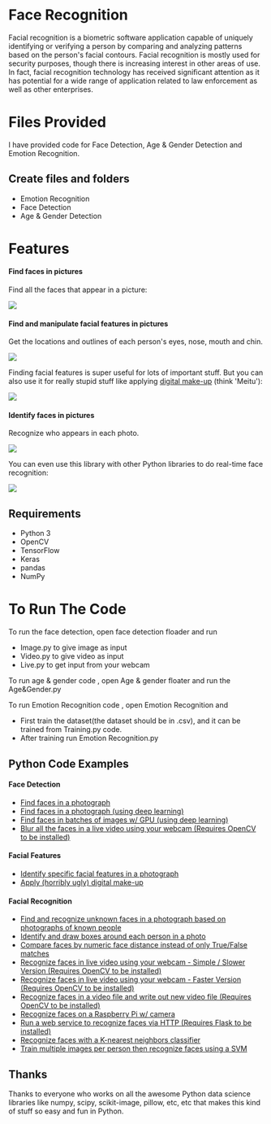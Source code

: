 ﻿#  Face Recognition

Facial recognition is a biometric software application capable of uniquely identifying or verifying a person by comparing and analyzing patterns based on the person's facial contours. Facial recognition is mostly used for security purposes, though there is increasing interest in other areas of use. In fact, facial recognition technology has received significant attention as it has potential for a wide range of application related to law enforcement as well as other enterprises.


# Files Provided

I have provided code for Face Detection, Age & Gender Detection and Emotion Recognition.

## Create files and folders

 - Emotion Recognition
 - Face Detection
 - Age & Gender Detection

# Features


#### Find faces in pictures

Find all the faces that appear in a picture:

[![](https://cloud.githubusercontent.com/assets/896692/23625227/42c65360-025d-11e7-94ea-b12f28cb34b4.png)](https://cloud.githubusercontent.com/assets/896692/23625227/42c65360-025d-11e7-94ea-b12f28cb34b4.png)

#### [](https://github.com/ageitgey/face_recognition#find-and-manipulate-facial-features-in-pictures)Find and manipulate facial features in pictures

Get the locations and outlines of each person's eyes, nose, mouth and chin.

[![](https://cloud.githubusercontent.com/assets/896692/23625282/7f2d79dc-025d-11e7-8728-d8924596f8fa.png)](https://cloud.githubusercontent.com/assets/896692/23625282/7f2d79dc-025d-11e7-8728-d8924596f8fa.png)

Finding facial features is super useful for lots of important stuff. But you can also use it for really stupid stuff like applying  [digital make-up](https://github.com/ageitgey/face_recognition/blob/master/examples/digital_makeup.py)  (think 'Meitu'):

[![](https://cloud.githubusercontent.com/assets/896692/23625283/80638760-025d-11e7-80a2-1d2779f7ccab.png)](https://cloud.githubusercontent.com/assets/896692/23625283/80638760-025d-11e7-80a2-1d2779f7ccab.png)

#### [](https://github.com/ageitgey/face_recognition#identify-faces-in-pictures)Identify faces in pictures

Recognize who appears in each photo.

[![](https://cloud.githubusercontent.com/assets/896692/23625229/45e049b6-025d-11e7-89cc-8a71cf89e713.png)](https://cloud.githubusercontent.com/assets/896692/23625229/45e049b6-025d-11e7-89cc-8a71cf89e713.png)

You can even use this library with other Python libraries to do real-time face recognition:

[![](https://cloud.githubusercontent.com/assets/896692/24430398/36f0e3f0-13cb-11e7-8258-4d0c9ce1e419.gif)](https://cloud.githubusercontent.com/assets/896692/24430398/36f0e3f0-13cb-11e7-8258-4d0c9ce1e419.gif)


## Requirements

 - Python 3
 - OpenCV
 - TensorFlow
 - Keras
 - pandas
 - NumPy

# To Run The Code

  To run the face detection, open face detection floader and run
 - Image.py to give image as input
 - Video.py to give video as input
 - Live.py to get input from your webcam
 
 To run age & gender code , open Age & gender floater and run the Age&Gender.py

To run Emotion Recognition code , open Emotion Recognition and 

 - First train the dataset(the dataset should be in .csv), and it can be trained from Training.py code.
 - After training run Emotion Recognition.py

## Python Code Examples


#### Face Detection

-   [Find faces in a photograph](https://github.com/ageitgey/face_recognition/blob/master/examples/find_faces_in_picture.py)
-   [Find faces in a photograph (using deep learning)](https://github.com/ageitgey/face_recognition/blob/master/examples/find_faces_in_picture_cnn.py)
-   [Find faces in batches of images w/ GPU (using deep learning)](https://github.com/ageitgey/face_recognition/blob/master/examples/find_faces_in_batches.py)
-   [Blur all the faces in a live video using your webcam (Requires OpenCV to be installed)](https://github.com/ageitgey/face_recognition/blob/master/examples/blur_faces_on_webcam.py)

#### [](https://github.com/ageitgey/face_recognition#facial-features)Facial Features

-   [Identify specific facial features in a photograph](https://github.com/ageitgey/face_recognition/blob/master/examples/find_facial_features_in_picture.py)
-   [Apply (horribly ugly) digital make-up](https://github.com/ageitgey/face_recognition/blob/master/examples/digital_makeup.py)

#### [](https://github.com/ageitgey/face_recognition#facial-recognition)Facial Recognition

-   [Find and recognize unknown faces in a photograph based on photographs of known people](https://github.com/ageitgey/face_recognition/blob/master/examples/recognize_faces_in_pictures.py)
-   [Identify and draw boxes around each person in a photo](https://github.com/ageitgey/face_recognition/blob/master/examples/identify_and_draw_boxes_on_faces.py)
-   [Compare faces by numeric face distance instead of only True/False matches](https://github.com/ageitgey/face_recognition/blob/master/examples/face_distance.py)
-   [Recognize faces in live video using your webcam - Simple / Slower Version (Requires OpenCV to be installed)](https://github.com/ageitgey/face_recognition/blob/master/examples/facerec_from_webcam.py)
-   [Recognize faces in live video using your webcam - Faster Version (Requires OpenCV to be installed)](https://github.com/ageitgey/face_recognition/blob/master/examples/facerec_from_webcam_faster.py)
-   [Recognize faces in a video file and write out new video file (Requires OpenCV to be installed)](https://github.com/ageitgey/face_recognition/blob/master/examples/facerec_from_video_file.py)
-   [Recognize faces on a Raspberry Pi w/ camera](https://github.com/ageitgey/face_recognition/blob/master/examples/facerec_on_raspberry_pi.py)
-   [Run a web service to recognize faces via HTTP (Requires Flask to be installed)](https://github.com/ageitgey/face_recognition/blob/master/examples/web_service_example.py)
-   [Recognize faces with a K-nearest neighbors classifier](https://github.com/ageitgey/face_recognition/blob/master/examples/face_recognition_knn.py)
-   [Train multiple images per person then recognize faces using a SVM](https://github.com/ageitgey/face_recognition/blob/master/examples/face_recognition_svm.py)

## Thanks

Thanks to everyone who works on all the awesome Python data science libraries like numpy, scipy, scikit-image, pillow, etc, etc that makes this kind of stuff so easy and fun in Python.

